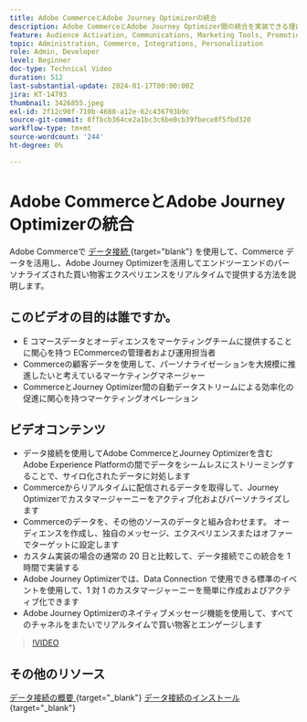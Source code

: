 ```yaml
---
title: Adobe CommerceとAdobe Journey Optimizerの統合
description: Adobe CommerceとAdobe Journey Optimizer間の統合を実装できる理由と方法を説明します。
feature: Audience Activation, Communications, Marketing Tools, Promotions/Events
topic: Administration, Commerce, Integrations, Personalization
role: Admin, Developer
level: Beginner
doc-type: Technical Video
duration: 512
last-substantial-update: 2024-01-17T00:00:00Z
jira: KT-14793
thumbnail: 3426855.jpeg
exl-id: 2f12c90f-710b-4680-a12e-62c436793b9c
source-git-commit: 8ffbcb364ce2a1bc3c6be0cb39fbece8f5fbd320
workflow-type: tm+mt
source-wordcount: '244'
ht-degree: 0%

---
```


# Adobe CommerceとAdobe Journey Optimizerの統合

Adobe Commerceで [ データ接続 ](https://experienceleague.adobe.com/docs/commerce-merchant-services/data-connection/overview.html?lang=ja){target="blank"} を使用して、Commerce データを活用し、Adobe Journey Optimizerを活用してエンドツーエンドのパーソナライズされた買い物客エクスペリエンスをリアルタイムで提供する方法を説明します。

## このビデオの目的は誰ですか。

- E コマースデータとオーディエンスをマーケティングチームに提供することに関心を持つ ECommerceの管理者および運用担当者
- Commerceの顧客データを使用して、パーソナライゼーションを大規模に推進したいと考えているマーケティングマネージャー
- CommerceとJourney Optimizer間の自動データストリームによる効率化の促進に関心を持つマーケティングオペレーション

## ビデオコンテンツ

- データ接続を使用してAdobe CommerceとJourney Optimizerを含むAdobe Experience Platformの間でデータをシームレスにストリーミングすることで、サイロ化されたデータに対処します
- Commerceからリアルタイムに配信されるデータを取得して、Journey Optimizerでカスタマージャーニーをアクティブ化およびパーソナライズします
- Commerceのデータを、その他のソースのデータと組み合わせます。 オーディエンスを作成し、独自のメッセージ、エクスペリエンスまたはオファーでターゲットに設定します
- カスタム実装の場合の通常の 20 日と比較して、データ接続でこの統合を 1 時間で実装する
- Adobe Journey Optimizerでは、Data Connection で使用できる標準のイベントを使用して、1 対 1 のカスタマージャーニーを簡単に作成およびアクティブ化できます
- Adobe Journey Optimizerのネイティブメッセージ機能を使用して、すべてのチャネルをまたいでリアルタイムで買い物客とエンゲージします

>[!VIDEO](https://video.tv.adobe.com/v/3452461/?learn=on&captions=jpn)

## その他のリソース

[ データ接続の概要 ](https://experienceleague.adobe.com/docs/commerce-merchant-services/data-connection/overview.html?lang=ja){target="_blank"}
[ データ接続のインストール ](https://experienceleague.adobe.com/docs/commerce-merchant-services/data-connection/fundamentals/install.html?lang=ja){target="_blank"}
